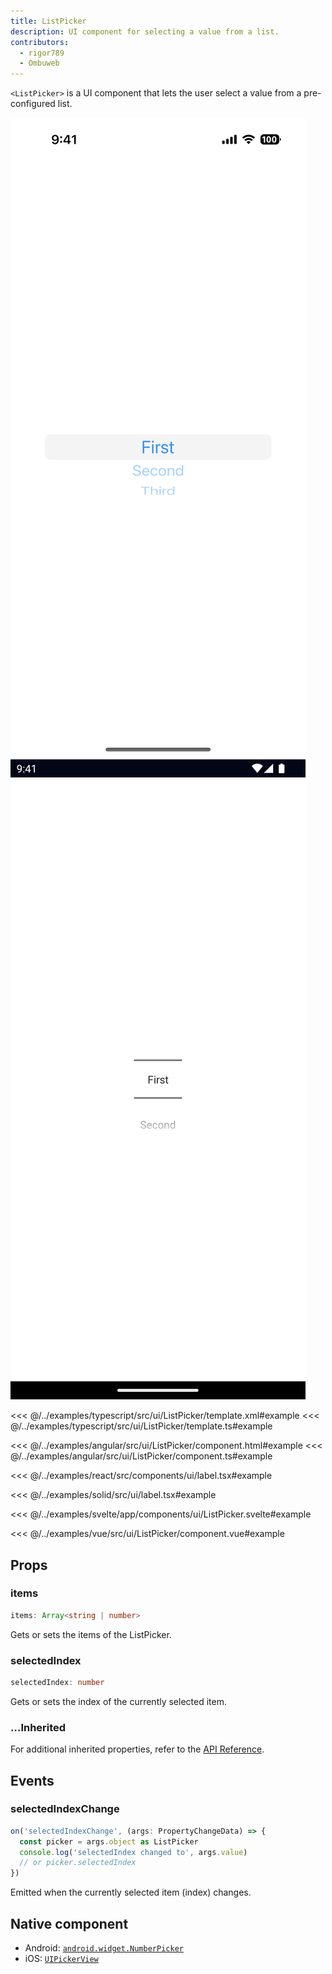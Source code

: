 ```yaml
---
title: ListPicker
description: UI component for selecting a value from a list.
contributors:
  - rigor789
  - Ombuweb
---
```


`<ListPicker>` is a UI component that lets the user select a value from a pre-configured list.

<DeviceFrame type="ios">
<img src="../assets/images/screenshots/ios/ListPicker.png"/>
</DeviceFrame>
<DeviceFrame type="android">
<img src="../assets/images/screenshots/android/ListPicker.png"/>
</DeviceFrame>

<Tabs>
<Tab flavor="typescript">

<<< @/../examples/typescript/src/ui/ListPicker/template.xml#example
<<< @/../examples/typescript/src/ui/ListPicker/template.ts#example

</Tab>

<Tab flavor="angular">

<<< @/../examples/angular/src/ui/ListPicker/component.html#example
<<< @/../examples/angular/src/ui/ListPicker/component.ts#example

</Tab>
<Tab flavor="react">

<<< @/../examples/react/src/components/ui/label.tsx#example

</Tab>
<Tab flavor="solid">

<<< @/../examples/solid/src/ui/label.tsx#example

</Tab>
<Tab flavor="svelte">

<<< @/../examples/svelte/app/components/ui/ListPicker.svelte#example

</Tab>
<Tab flavor="vue">

<<< @/../examples/vue/src/ui/ListPicker/component.vue#example

</Tab>
</Tabs>

## Props

### items

```ts
items: Array<string | number>
```

Gets or sets the items of the ListPicker.

### selectedIndex

```ts
selectedIndex: number
```

Gets or sets the index of the currently selected item.

### ...Inherited

For additional inherited properties, refer to the [API Reference](/api/class/ListPicker).

## Events

### selectedIndexChange

```ts
on('selectedIndexChange', (args: PropertyChangeData) => {
  const picker = args.object as ListPicker
  console.log('selectedIndex changed to', args.value)
  // or picker.selectedIndex
})
```

Emitted when the currently selected item (index) changes.

## Native component

- Android: [`android.widget.NumberPicker`](https://developer.android.com/reference/android/widget/NumberPicker.html)
- iOS: [`UIPickerView`](https://developer.apple.com/documentation/uikit/uipickerview)
